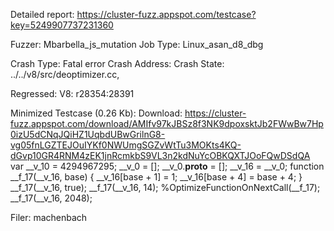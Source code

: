 Detailed report: https://cluster-fuzz.appspot.com/testcase?key=5249907737231360

Fuzzer: Mbarbella_js_mutation
Job Type: Linux_asan_d8_dbg

Crash Type: Fatal error
Crash Address: 
Crash State:
  ../../v8/src/deoptimizer.cc,
  
Regressed: V8: r28354:28391

Minimized Testcase (0.26 Kb):
Download: https://cluster-fuzz.appspot.com/download/AMIfv97kJBSz8f3NK9dpoxsktJb2FWwBw7Hp0izU5dCNqJQiHZ1UqbdUBwGrilnG8-vg05fnLGZTEJOuIYKf0NWUmgSGZvWtTu3MOKts4KQ-dGvp10GR4RNM4zEK1jnRcmkbS9VL3n2kdNuYcOBKQXTJOoFQwDSdQA
var __v_10 = 4294967295;
__v_0 = [];
__v_0.__proto__ = [];
__v_16 = __v_0;
function __f_17(__v_16, base) {
  __v_16[base + 1] = 1;
  __v_16[base + 4] = base + 4;
}
__f_17(__v_16, true);
__f_17(__v_16, 14);
%OptimizeFunctionOnNextCall(__f_17);
__f_17(__v_16, 2048);


Filer: machenbach
